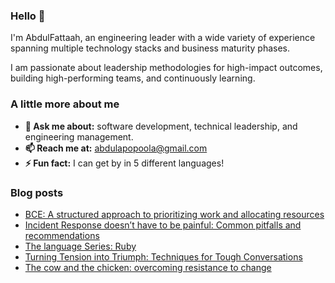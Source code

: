 ### Hello 👋

I'm AbdulFattaah, an engineering leader with a wide variety of experience spanning multiple technology stacks and business maturity phases. 

I am passionate about leadership methodologies for high-impact outcomes, building high-performing teams, and continuously learning.

### A little more about me
- **💬 Ask me about:** software development, technical leadership, and engineering management.
- **📫 Reach me at:** abdulapopoola@gmail.com
- **⚡ Fun fact:** I can get by in 5 different languages!

### Blog posts
<!-- BLOG-POST-LIST:START -->
- [BCE: A structured approach to prioritizing work and allocating resources](https://abdulapopoola.com/2024/02/27/making-resourcing-allocations-and-prioritizing-investments/)
- [Incident Response doesn’t have to be painful: Common pitfalls and recommendations](https://abdulapopoola.com/2024/02/13/livesite-doesnt-have-to-be-painful-common-pitfalls-and-fixes/)
- [The language Series: Ruby](https://abdulapopoola.com/2024/01/16/the-language-series-ruby/)
- [Turning Tension into Triumph: Techniques for Tough Conversations](https://abdulapopoola.com/2024/01/02/turning-tension-into-triumph-techniques-for-taming-tough-conversations/)
- [The cow and the chicken: overcoming resistance to change](https://abdulapopoola.com/2023/11/13/the-cow-and-the-chicken-overcoming-resistance-to-change/)
<!-- BLOG-POST-LIST:END -->
